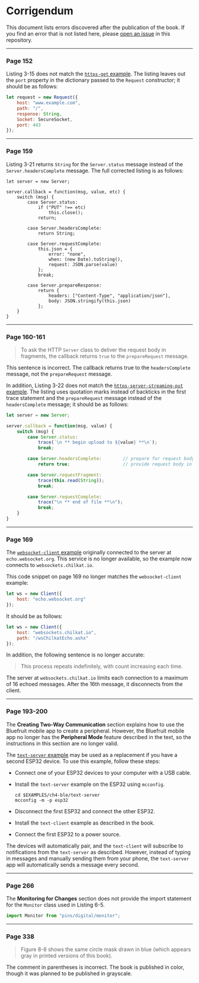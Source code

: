 # Corrigendum

This document lists errors discovered after the publication of the book. If you find an error that is not listed here, please  [open an issue](https://github.com/Moddable-OpenSource/iot-product-dev-book/issues) in this repository.

***

### Page 152

Listing 3-15 does not match the [`https-get` example](./ch3-network/https-get). The listing leaves out the `port` property in the dictionary passed to the `Request` constructor; it should be as follows:

```js
let request = new Request({
	host: "www.example.com",
	path: "/",
	response: String,
	Socket: SecureSocket,
	port: 443
});
```

***

### Page 159

Listing 3-21 returns `String` for the `Server.status` message instead of the `Server.headersComplete` message. The full corrected listing is as follows:

```
let server = new Server;

server.callback = function(msg, value, etc) {
	switch (msg) {
		case Server.status:
			if ("PUT" !== etc)
				this.close();
			return;

		case Server.headersComplete:
			return String;

		case Server.requestComplete:
			this.json = {
				error: "none",
				when: (new Date).toString(),
				request: JSON.parse(value)
			};
			break;

		case Server.prepareResponse:
			return {
				headers: ["Content-Type", "application/json"],
				body: JSON.stringify(this.json)
			};
	}
}
```


***

### Page 160-161

> To ask the HTTP `Server` class to deliver the request body in fragments, the callback returns `true` to the `prepareRequest` message. 
 
This sentence is incorrect. The callback returns true to the `headersComplete` message, not the `prepareRequest` message.

In addition, Listing 3-22 does not match the [`https-server-streaming-put` example](./ch3-network/http-server-streaming-put). The listing uses quotation marks instead of backticks in the first trace statement and the `prepareRequest` message instead of the `headersComplete` message; it should be as follows:

```js
let server = new Server;

server.callback = function(msg, value) {
	switch (msg) {
		case Server.status:
			trace(`\n ** begin upload to ${value} **\n`);
			break;

		case Server.headersComplete:		// prepare for request body
			return true;					// provide request body in fragments

		case Server.requestFragment:
			trace(this.read(String));
			break;

		case Server.requestComplete:
			trace("\n ** end of file **\n");
			break;
	}
}
```

***

### Page 169

The [`websocket-client` example](ch3-network/websocket-client) originally connected to the server at `echo.websocket.org`. This service is no longer available, so the example now connects to `websockets.chilkat.io`.

This code snippet on page 169 no longer matches the `websocket-client` example:

```js
let ws = new Client({
    host: "echo.websocket.org"
});
```

It should be as follows:

```js
let ws = new Client({
	host: "websockets.chilkat.io", 
	path: "/wsChilkatEcho.ashx"
});
```

In addition, the following sentence is no longer accurate:

> This process repeats indefinitely, with count increasing each time.

The server at `websockets.chilkat.io` limits each connection to a maximum of 16 echoed messages. After the 16th message, it disconnects from the client.

***

### Page 193-200

The **Creating Two-Way Communication** section explains how to use the Bluefruit mobile app to create a peripheral. However, the Bluefruit mobile app no longer has the **Peripheral Mode** feature described in the text, so the instructions in this section are no longer valid.

The [`text-server` example](./ch4-ble/text-server) may be used as a replacement  if you have a second ESP32 device. To use this example, follow these steps:

- Connect one of your ESP32 devices to your computer with a USB cable.

- Install the `text-server` example on the ESP32 using `mcconfig`.

	```text
	cd $EXAMPLES/ch4-ble/text-server
	mcconfig -m -p esp32
	```

- Disconnect the first ESP32 and connect the other ESP32.

- Install the `text-client` example as described in the book.

- Connect the first ESP32 to a power source.

The devices will automatically pair, and the `text-client` will subscribe to notifications from the `text-server` as described. However, instead of typing in messages and manually sending them from your phone, the `text-server` app will automatically sends a message every second.

***

### Page 266

The **Monitoring for Changes** section does not provide the import statement for the `Monitor` class used in Listing 6-5.

```js
import Monitor from "pins/digital/monitor";
```

***

### Page 338

> Figure 8-8 shows the same circle mask drawn in blue (which appears gray in printed versions of this book).

The comment in parentheses is incorrect. The book is published in color, though it was planned to be published in grayscale.
